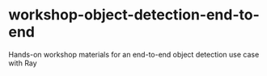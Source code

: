 # workshop-object-detection-end-to-end
Hands-on workshop materials for an end-to-end object detection use case with Ray

